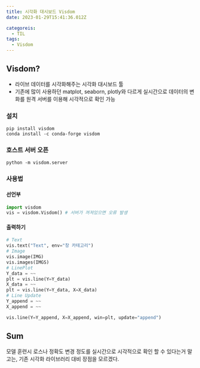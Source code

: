 ```yaml
---
title: 시각화 대시보드 Visdom
date: 2023-01-29T15:41:36.012Z

categoreis:
  - TIL
tags:
  - Visdom
---
```


## Visdom?
- 라이브 데이터를 시각화해주는 시각화 대시보드 툴
- 기존에 많이 사용하던 matplot, seaborn, plotly와 다르게 실시간으로 데이터의 변화를 원격 서버를 이용해 시각적으로 확인 가능

### 설치
```vim
pip install visdom
conda install -c conda-forge visdom
```

### 호스트 서버 오픈
```vim
python -m visdom.server
```

### 사용법
#### 선언부
```python
import visdom
vis = visdom.Visdom() # 서버가 꺼져있으면 오류 발생
```

#### 출력하기
```python
# Text
vis.text("Text", env="창 카테고리")
# Image
vis.image(IMG)
vis.images(IMGS)
# LinePlot
Y_data = ~~
plt = vis.line(Y=Y_data)
X_data = ~~
plt = vis.line(Y=Y_data, X=X_data)
# Line Update
Y_append = ~~
X_append = ~~

vis.line(Y=Y_append, X=X_append, win=plt, update="append")
```

## Sum
모델 훈련시 로스나 정확도 변경 정도를 실시간으로 시각적으로 확인 할 수 있다는거 말고는, 기존 시각화 라이브러리 대비 장점을 모르겠다.  